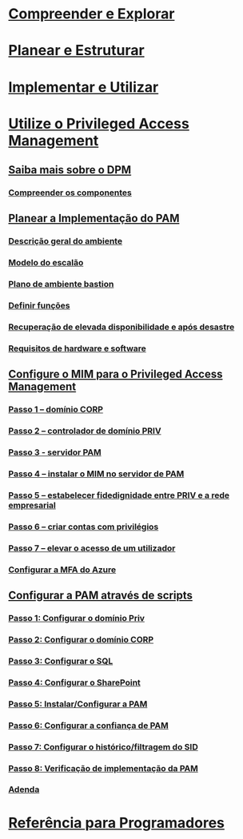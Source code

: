 # [Compreender e Explorar](/microsoft-identity-manager/understand-explore/microsoft-identity-manager-2016)
# [Planear e Estruturar](/microsoft-identity-manager/plan-design/microsoft-identity-manager-2016-supported-platforms)
# [Implementar e Utilizar](/microsoft-identity-manager/deploy-use/microsoft-identity-manager-deploy)
# [Utilize o Privileged Access Management](privileged-identity-management-for-active-directory-domain-services.md)
## [Saiba mais sobre o DPM](privileged-identity-management-for-active-directory-domain-services.md)
### [Compreender os componentes](principles-of-operation.md)
## [Planear a Implementação do PAM](environment-overview.md)
### [Descrição geral do ambiente](environment-overview.md)
### [Modelo do escalão](tier-model-for-partitioning-administrative-privileges.md)
### [Plano de ambiente bastion](planning-bastion-environment.md)
### [Definir funções](defining-roles-for-pam.md)
### [Recuperação de elevada disponibilidade e após desastre](high-availability-disaster-recovery-considerations-bastion-environment.md)
### [Requisitos de hardware e software](hardware-software-requirements.md)
## [Configure o MIM para o Privileged Access Management](configuring-mim-environment-for-pam.md)
### [Passo 1 – domínio CORP](step-1-prepare-corp-domain.md)
### [Passo 2 – controlador de domínio PRIV](step-2-prepare-priv-domain-controller.md)
### [Passo 3 - servidor PAM](step-3-prepare-pam-server.md)
### [Passo 4 – instalar o MIM no servidor de PAM](step-4-install-mim-components-on-pam-server.md)
### [Passo 5 – estabelecer fidedignidade entre PRIV e a rede empresarial](step-5-establish-trust-between-priv-corp-forests.md)
### [Passo 6 – criar contas com privilégios](step-6-transition-group-to-pam.md)
### [Passo 7 – elevar o acesso de um utilizador](step-7-elevate-user-access.md)
### [Configurar a MFA do Azure](use-azure-mfa-for-activation.md)
## [Configurar a PAM através de scripts](sp1-pam-configure-using-scripts.md)
### [Passo 1: Configurar o domínio Priv](sp1-step1-configuring-priv-domain.md)
### [Passo 2: Configurar o domínio CORP](sp1-step2-configuring-corp-domain.md)
### [Passo 3: Configurar o SQL](sp1-step3-installing-configuring-sql.md)
### [Passo 4: Configurar o SharePoint](sp1-step4-configuring-sharepoiint.md)
### [Passo 5: Instalar/Configurar a PAM](sp1-step5-configuring-pam.md)
### [Passo 6: Configurar a confiança de PAM](sp1-step6-setup-pam-trust.md)
### [Passo 7: Configurar o histórico/filtragem do SID](sp1-step7-setup-sidhistory-sidfiltering.md)
### [Passo 8: Verificação de implementação da PAM](sp1-step8-pam-deployment-verification.md)
### [Adenda](sp1-pam-deployment-addendum.md)
# [Referência para Programadores](/microsoft-identity-manager/reference/microsoft-identity-manager-2016-developer-reference)


<!--HONumber=Sep16_HO4-->


